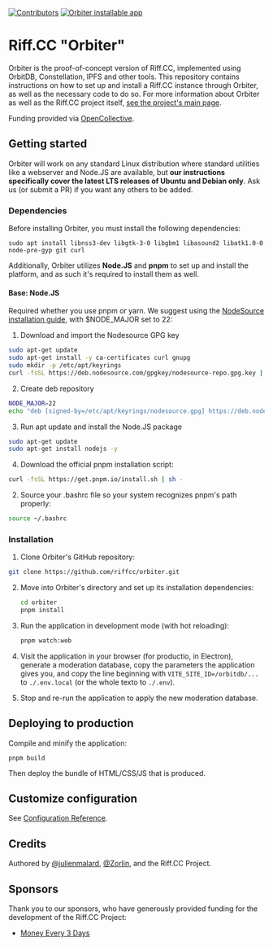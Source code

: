 [![Contributors](https://img.shields.io/opencollective/all/riffcc?style=flat-square)](https://opencollective.com/riffcc)
[![Orbiter installable app](https://github.com/riffcc/orbiter/actions/workflows/ci.yml/badge.svg)](https://github.com/riffcc/orbiter/actions/workflows/ci.yml)

# Riff.CC "Orbiter"
Orbiter is the proof-of-concept version of Riff.CC, implemented using OrbitDB, Constellation, IPFS and other tools. This repository contains instructions on how to set up and install a Riff.CC instance through Orbiter, as well as the necessary code to do so. For more information about Orbiter as well as the Riff.CC project itself, [see the project's main page](https://riff.cc/riff-docs/).

Funding provided via [OpenCollective](https://opencollective.com/riffcc).

## Getting started
Orbiter will work on any standard Linux distribution where standard utilities like a webserver and Node.JS are available, but **our instructions specifically cover the latest LTS releases of Ubuntu and Debian only**. Ask us (or submit a PR) if you want any others to be added.

### Dependencies
Before installing Orbiter, you must install the following dependencies:
```
sudo apt install libnss3-dev libgtk-3-0 libgbm1 libasound2 libatk1.0-0 node-pre-gyp git curl
```

Additionally, Orbiter utilizes **Node.JS** and **pnpm** to set up and install the platform, and as such it's required to install them as well.

#### **Base: Node.JS**
Required whether you use pnpm or yarn. We suggest using the [NodeSource installation guide](https://github.com/nodesource/distributions#installation-instructions), with $NODE_MAJOR set to 22:

1. Download and import the Nodesource GPG key

```sh
sudo apt-get update
sudo apt-get install -y ca-certificates curl gnupg
sudo mkdir -p /etc/apt/keyrings
curl -fsSL https://deb.nodesource.com/gpgkey/nodesource-repo.gpg.key | sudo gpg --dearmor -o /etc/apt/keyrings/nodesource.gpg
```

2. Create deb repository

```sh
NODE_MAJOR=22
echo "deb [signed-by=/etc/apt/keyrings/nodesource.gpg] https://deb.nodesource.com/node_$NODE_MAJOR.x nodistro main" | sudo tee /etc/apt/sources.list.d/nodesource.list
```

3. Run apt update and install the Node.JS package

```sh
sudo apt-get update
sudo apt-get install nodejs -y
```

4. Download the official pnpm installation script:

```sh
curl -fsSL https://get.pnpm.io/install.sh | sh -
```

2. Source your .bashrc file so your system recognizes pnpm's path properly:

```sh
source ~/.bashrc
```

### Installation

1. Clone Orbiter's GitHub repository:
```sh
git clone https://github.com/riffcc/orbiter.git
```

2. Move into Orbiter's directory and set up its installation dependencies:
    ```sh
    cd orbiter
    pnpm install
    ```

3. Run the application in development mode (with hot reloading):
    ```sh
    pnpm watch:web
    ```

4. Visit the application in your browser (for productio, in Electron), generate a moderation database, copy the parameters the application gives you, and copy the line beginning with `VITE_SITE_ID=/orbitdb/...` to `./.env.local` (or the whole texto to `./.env`).

5. Stop and re-run the application to apply the new moderation database.

## Deploying to production

Compile and minify the application:

```
pnpm build
```

Then deploy the bundle of HTML/CSS/JS that is produced.

## Customize configuration

See [Configuration Reference](https://vitejs.dev/config/).

## Credits
Authored by [@julienmalard](https://github.com/julienmalard), [@Zorlin](https://github.com/Zorlin), and the Riff.CC Project.

## Sponsors
Thank you to our sponsors, who have generously provided funding for the development of the Riff.CC Project:

* [Money Every 3 Days](http://moneyevery3days.com/)
